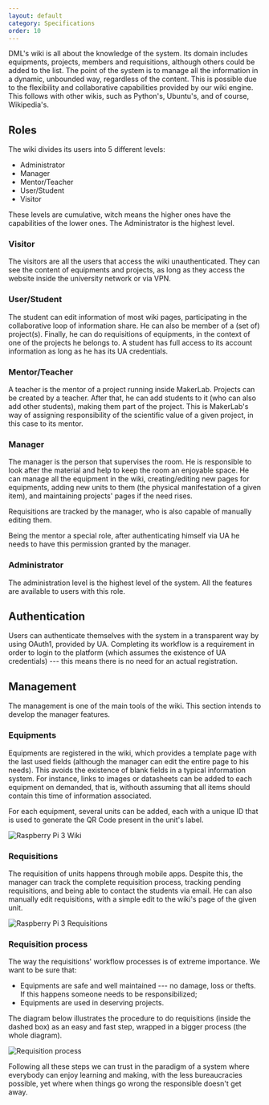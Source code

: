 ```yaml
---
layout: default
category: Specifications
order: 10
---
```


DML's wiki is all about the knowledge of the system. Its domain includes
equipments, projects, members and requisitions, although others could be added
to the list. The point of the system is to manage all the information in a
dynamic, unbounded way, regardless of the content. This is possible due to the
flexibility and collaborative capabilities provided by our wiki engine. This
follows with other wikis, such as Python's, Ubuntu's, and of course,
Wikipedia's.

## Roles

The wiki divides its users into 5 different levels:
* Administrator
* Manager
* Mentor/Teacher
* User/Student
* Visitor

These levels are cumulative, witch means the higher ones have the capabilities
of the lower ones. The Administrator is the highest level.

### Visitor

The visitors are all the users that access the wiki unauthenticated. They can
see the content of equipments and projects, as long as they access the website
inside the university network or via VPN.

### User/Student

The student can edit information of most wiki pages, participating in the
collaborative loop of information share. He can also be member of a (set of)
project(s). Finally, he can do requisitions of equipments, in the context of one
of the projects he belongs to. A student has full access to its account
information as long as he has its UA credentials.

### Mentor/Teacher

A teacher is the mentor of a project running inside MakerLab. Projects can be
created by a teacher. After that, he can add students to it (who can also add
other students), making them part of the project. This is MakerLab's way of
assigning responsibility of the scientific value of a given project, in this
case to its mentor.

### Manager

The manager is the person that supervises the room. He is responsible to look
after the material and help to keep the room an enjoyable space. He can manage
all the equipment in the wiki, creating/editing new pages for equipments, adding
new units to them (the physical manifestation of a given item), and maintaining
projects' pages if the need rises.

Requisitions are tracked by the manager, who is also capable of manually editing
them.

Being the mentor a special role, after authenticating himself via UA he needs to
have this permission granted by the manager.

### Administrator

The administration level is the highest level of the system. All the features
are available to users with this role.

## Authentication

Users can authenticate themselves with the system in a transparent way by using
OAuth1, provided by UA. Completing its workflow is a requirement in order to
login to the platform (which assumes the existence of UA credentials) --- this
means there is no need for an actual registration.

## Management

The management is one of the main tools of the wiki. This section intends to
develop the manager features.

### Equipments

Equipments are registered in the wiki, which provides a template page with the
last used fields (although the manager can edit the entire page to his needs).
This avoids the existence of blank fields in a typical information system. For
instance, links to images or datasheets can be added to each equipment on
demanded, that is, withouth assuming that all items should contain this time
of information associated.

For each equipment, several units can be added, each with a unique ID that is
used to generate the QR Code present in the unit's label.

![Raspberry Pi 3 Wiki](https://firebasestorage.googleapis.com/v0/b/makerlab-b9b8c.appspot.com/o/rasp_wiki.png?alt=media&token=0c186c12-9fdc-497d-a398-93945ebec154)

### Requisitions

The requisition of units happens through mobile apps. Despite this, the
manager can track the complete requisition process, tracking pending
requisitions, and being able to contact the students via email. He can also
manually edit requisitions, with a simple edit to the wiki's page of the given
unit.

![Raspberry Pi 3 Requisitions](https://firebasestorage.googleapis.com/v0/b/makerlab-b9b8c.appspot.com/o/rasp_requisitions.png?alt=media&token=1c6b33f4-7890-4dbc-9bf2-f04c059f198e)

### Requisition process

The way the requisitions' workflow processes is of extreme importance. We want
to be sure that:
* Equipments are safe and well maintained --- no damage, loss or thefts. If
  this happens someone needs to be responsibilized;
* Equipments are used in deserving projects.

The diagram below illustrates the procedure to do requisitions (inside the
dashed box) as an easy and fast step, wrapped in a bigger process (the whole
diagram).

![Requisition process](https://firebasestorage.googleapis.com/v0/b/makerlab-b9b8c.appspot.com/o/Requisition%20Process.png?alt=media&token=5ca7bb92-a4c8-4b97-9340-5c03ee76a0ee)

Following all these steps we can trust in the paradigm of a system where
everybody can enjoy learning and making, with the less bureaucracies possible,
yet where when things go wrong the responsible doesn't get away.
